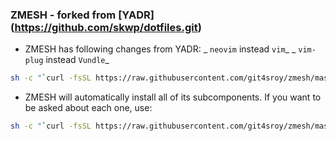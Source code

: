 ### ZMESH - forked from [YADR] (https://github.com/skwp/dotfiles.git)

* ZMESH has following changes from YADR:
_ `neovim` instead `vim`_
_ `vim-plug` instead `Vundle`_

```bash
sh -c "`curl -fsSL https://raw.githubusercontent.com/git4sroy/zmesh/master/install.sh`"
```

* ZMESH will automatically install all of its subcomponents. If you want to be asked
about each one, use:

```bash
sh -c "`curl -fsSL https://raw.githubusercontent.com/git4sroy/zmesh/master/install.sh`" -s ask
```
